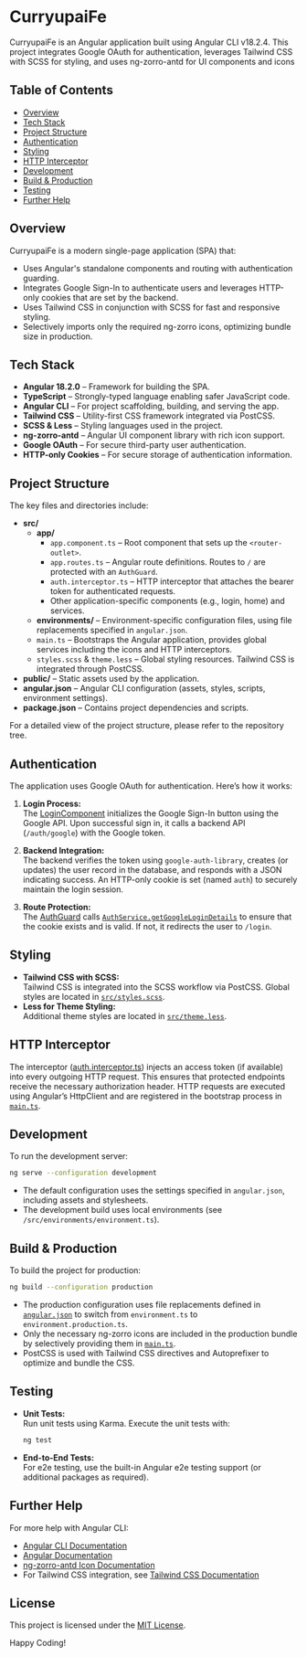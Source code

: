 # CurryupaiFe

CurryupaiFe is an Angular application built using Angular CLI v18.2.4. This project integrates Google OAuth for authentication, leverages Tailwind CSS with SCSS for styling, and uses ng-zorro-antd for UI components and icons

## Table of Contents

- [Overview](#overview)
- [Tech Stack](#tech-stack)
- [Project Structure](#project-structure)
- [Authentication](#authentication)
- [Styling](#styling)
- [HTTP Interceptor](#http-interceptor)
- [Development](#development)
- [Build & Production](#build--production)
- [Testing](#testing)
- [Further Help](#further-help)

## Overview

CurryupaiFe is a modern single-page application (SPA) that:
- Uses Angular's standalone components and routing with authentication guarding.
- Integrates Google Sign-In to authenticate users and leverages HTTP-only cookies that are set by the backend.
- Uses Tailwind CSS in conjunction with SCSS for fast and responsive styling.
- Selectively imports only the required ng-zorro icons, optimizing bundle size in production.

## Tech Stack

- **Angular 18.2.0** – Framework for building the SPA.
- **TypeScript** – Strongly-typed language enabling safer JavaScript code.
- **Angular CLI** – For project scaffolding, building, and serving the app.
- **Tailwind CSS** – Utility-first CSS framework integrated via PostCSS.
- **SCSS & Less** – Styling languages used in the project.
- **ng-zorro-antd** – Angular UI component library with rich icon support.
- **Google OAuth** – For secure third-party user authentication.
- **HTTP-only Cookies** – For secure storage of authentication information.

## Project Structure

The key files and directories include:

- **src/**
  - **app/**
    - `app.component.ts` – Root component that sets up the `<router-outlet>`.
    - `app.routes.ts` – Angular route definitions. Routes to `/` are protected with an `AuthGuard`.
    - `auth.interceptor.ts` – HTTP interceptor that attaches the bearer token for authenticated requests.
    - Other application-specific components (e.g., login, home) and services.
  - **environments/** – Environment-specific configuration files, using file replacements specified in `angular.json`.
  - `main.ts` – Bootstraps the Angular application, provides global services including the icons and HTTP interceptors.
  - `styles.scss` & `theme.less` – Global styling resources. Tailwind CSS is integrated through PostCSS.
- **public/** – Static assets used by the application.
- **angular.json** – Angular CLI configuration (assets, styles, scripts, environment settings).
- **package.json** – Contains project dependencies and scripts.

For a detailed view of the project structure, please refer to the repository tree.

## Authentication

The application uses Google OAuth for authentication. Here’s how it works:

1. **Login Process:**  
   The [LoginComponent](src/app/login/login.component.ts) initializes the Google Sign-In button using the Google API. Upon successful sign in, it calls a backend API (`/auth/google`) with the Google token.

2. **Backend Integration:**  
   The backend verifies the token using `google-auth-library`, creates (or updates) the user record in the database, and responds with a JSON indicating success. An HTTP-only cookie is set (named `auth`) to securely maintain the login session.

3. **Route Protection:**  
   The [AuthGuard](src/app/guards/auth.guard.ts) calls [`AuthService.getGoogleLoginDetails`](src/app/services/auth.service.ts) to ensure that the cookie exists and is valid. If not, it redirects the user to `/login`.

## Styling

- **Tailwind CSS with SCSS:**  
  Tailwind CSS is integrated into the SCSS workflow via PostCSS. Global styles are located in [`src/styles.scss`](src/styles.scss).  
- **Less for Theme Styling:**  
  Additional theme styles are located in [`src/theme.less`](src/theme.less).

## HTTP Interceptor

The interceptor ([auth.interceptor.ts](src/auth.interceptor.ts)) injects an access token (if available) into every outgoing HTTP request. This ensures that protected endpoints receive the necessary authorization header. HTTP requests are executed using Angular’s HttpClient and are registered in the bootstrap process in [`main.ts`](src/main.ts).

## Development

To run the development server:

```bash
ng serve --configuration development
```

- The default configuration uses the settings specified in `angular.json`, including assets and stylesheets.
- The development build uses local environments (see `/src/environments/environment.ts`).

## Build & Production

To build the project for production:

```bash
ng build --configuration production
```

- The production configuration uses file replacements defined in [`angular.json`](angular.json) to switch from `environment.ts` to `environment.production.ts`.
- Only the necessary ng-zorro icons are included in the production bundle by selectively providing them in [`main.ts`](src/main.ts).
- PostCSS is used with Tailwind CSS directives and Autoprefixer to optimize and bundle the CSS.

## Testing

- **Unit Tests:**  
  Run unit tests using Karma. Execute the unit tests with:

  ```bash
  ng test
  ```

- **End-to-End Tests:**  
  For e2e testing, use the built-in Angular e2e testing support (or additional packages as required).

## Further Help

For more help with Angular CLI:

- [Angular CLI Documentation](https://angular.io/cli)
- [Angular Documentation](https://angular.io/docs)
- [ng-zorro-antd Icon Documentation](https://ng.ant.design/components/icon/en)
- For Tailwind CSS integration, see [Tailwind CSS Documentation](https://tailwindcss.com/docs)

## License

This project is licensed under the [MIT License](LICENSE).

Happy Coding!